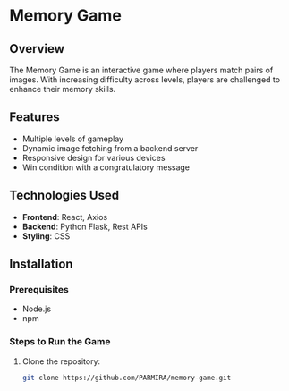 # Memory Game

## Overview
The Memory Game is an interactive game where players match pairs of images. With increasing difficulty across levels, players are challenged to enhance their memory skills.

## Features
- Multiple levels of gameplay
- Dynamic image fetching from a backend server
- Responsive design for various devices
- Win condition with a congratulatory message

## Technologies Used
- **Frontend**: React, Axios
- **Backend**: Python Flask, Rest APIs
- **Styling**: CSS

## Installation

### Prerequisites
- Node.js
- npm

### Steps to Run the Game
1. Clone the repository:
   ```bash
   git clone https://github.com/PARMIRA/memory-game.git
